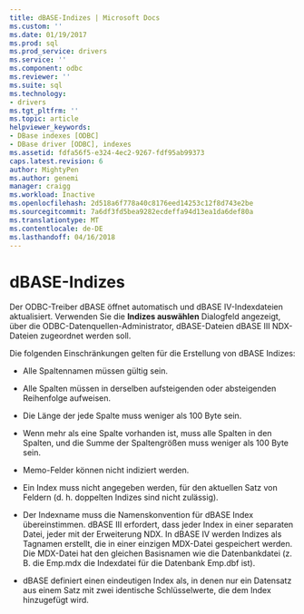 ```yaml
---
title: dBASE-Indizes | Microsoft Docs
ms.custom: ''
ms.date: 01/19/2017
ms.prod: sql
ms.prod_service: drivers
ms.service: ''
ms.component: odbc
ms.reviewer: ''
ms.suite: sql
ms.technology:
- drivers
ms.tgt_pltfrm: ''
ms.topic: article
helpviewer_keywords:
- DBase indexes [ODBC]
- DBase driver [ODBC], indexes
ms.assetid: fdfa56f5-e324-4ec2-9267-fdf95ab99373
caps.latest.revision: 6
author: MightyPen
ms.author: genemi
manager: craigg
ms.workload: Inactive
ms.openlocfilehash: 2d518a6f778a40c8176eed14253c12f8d743e2be
ms.sourcegitcommit: 7a6df3fd5bea9282ecdeffa94d13ea1da6def80a
ms.translationtype: MT
ms.contentlocale: de-DE
ms.lasthandoff: 04/16/2018
---
```

# <a name="dbase-indexes"></a>dBASE-Indizes
Der ODBC-Treiber dBASE öffnet automatisch und dBASE IV-Indexdateien aktualisiert. Verwenden Sie die **Indizes auswählen** Dialogfeld angezeigt, über die ODBC-Datenquellen-Administrator, dBASE-Dateien dBASE III NDX-Dateien zugeordnet werden soll.  
  
 Die folgenden Einschränkungen gelten für die Erstellung von dBASE Indizes:  
  
-   Alle Spaltennamen müssen gültig sein.  
  
-   Alle Spalten müssen in derselben aufsteigenden oder absteigenden Reihenfolge aufweisen.  
  
-   Die Länge der jede Spalte muss weniger als 100 Byte sein.  
  
-   Wenn mehr als eine Spalte vorhanden ist, muss alle Spalten in den Spalten, und die Summe der Spaltengrößen muss weniger als 100 Byte sein.  
  
-   Memo-Felder können nicht indiziert werden.  
  
-   Ein Index muss nicht angegeben werden, für den aktuellen Satz von Feldern (d. h. doppelten Indizes sind nicht zulässig).  
  
-   Der Indexname muss die Namenskonvention für dBASE Index übereinstimmen. dBASE III erfordert, dass jeder Index in einer separaten Datei, jeder mit der Erweiterung NDX. In dBASE IV werden Indizes als Tagnamen erstellt, die in einer einzigen MDX-Datei gespeichert werden. Die MDX-Datei hat den gleichen Basisnamen wie die Datenbankdatei (z. B. die Emp.mdx die Indexdatei für die Datenbank Emp.dbf ist).  
  
-   dBASE definiert einen eindeutigen Index als, in denen nur ein Datensatz aus einem Satz mit zwei identische Schlüsselwerte, die dem Index hinzugefügt wird.

